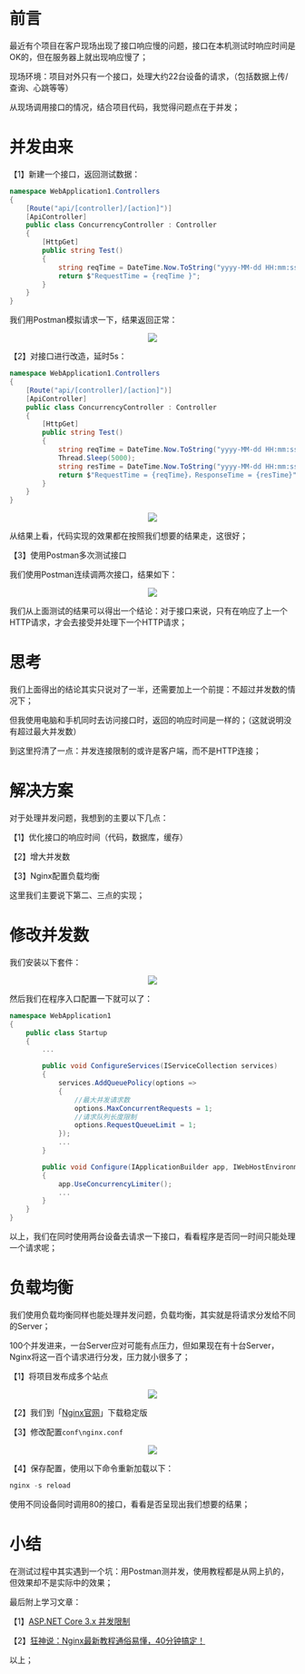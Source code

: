 # 前言

最近有个项目在客户现场出现了接口响应慢的问题，接口在本机测试时响应时间是OK的，但在服务器上就出现响应慢了；

现场环境：项目对外只有一个接口，处理大约22台设备的请求，（包括数据上传/查询、心跳等等）

从现场调用接口的情况，结合项目代码，我觉得问题点在于并发；

# 并发由来

【1】新建一个接口，返回测试数据：
```csharp
namespace WebApplication1.Controllers
{
    [Route("api/[controller]/[action]")]
    [ApiController]
    public class ConcurrencyController : Controller
    {
        [HttpGet]
        public string Test()
        {
            string reqTime = DateTime.Now.ToString("yyyy-MM-dd HH:mm:ss");
            return $"RequestTime = {reqTime }";
        }
    }
}
```

我们用Postman模拟请求一下，结果返回正常：
<div align='center'>

![](https://jqwong.cn/file/markdown/note/174/img/019f34a70371e76d2347143d48bef076.png)
</div>

【2】对接口进行改造，延时5s：
```csharp
namespace WebApplication1.Controllers
{
    [Route("api/[controller]/[action]")]
    [ApiController]
    public class ConcurrencyController : Controller
    {
        [HttpGet]
        public string Test()
        {
            string reqTime = DateTime.Now.ToString("yyyy-MM-dd HH:mm:ss");
            Thread.Sleep(5000);
            string resTime = DateTime.Now.ToString("yyyy-MM-dd HH:mm:ss");
            return $"RequestTime = {reqTime}，ResponseTime = {resTime}";
        }
    }
}
```

<div align='center'>

![](https://jqwong.cn/file/markdown/note/174/img/fde123f176ce6f0536f8f0ee2ae7d960.png)
</div>

从结果上看，代码实现的效果都在按照我们想要的结果走，这很好；


【3】使用Postman多次测试接口


我们使用Postman连续调两次接口，结果如下：

<div align='center'>

![](https://jqwong.cn/file/markdown/note/174/img/b4e96cb1ebb4c775c0bd859c29b2e0ea.png)
</div>


我们从上面测试的结果可以得出一个结论：对于接口来说，只有在响应了上一个HTTP请求，才会去接受并处理下一个HTTP请求；


# 思考

我们上面得出的结论其实只说对了一半，还需要加上一个前提：不超过并发数的情况下；

但我使用电脑和手机同时去访问接口时，返回的响应时间是一样的；（这就说明没有超过最大并发数）

到这里捋清了一点：并发连接限制的或许是客户端，而不是HTTP连接；



# 解决方案

对于处理并发问题，我想到的主要以下几点：

【1】优化接口的响应时间（代码，数据库，缓存）

【2】增大并发数

【3】Nginx配置负载均衡

这里我们主要说下第二、三点的实现；


# 修改并发数

我们安装以下套件：
<div align='center'>

![](https://jqwong.cn/file/markdown/note/174/img/03f41c5cc7603200628af28a25614bad.png)
</div>

然后我们在程序入口配置一下就可以了：
```csharp
namespace WebApplication1
{
    public class Startup
    {
        ...

        public void ConfigureServices(IServiceCollection services)
        {
            services.AddQueuePolicy(options =>
            {
                //最大并发请求数
                options.MaxConcurrentRequests = 1;
                //请求队列长度限制
                options.RequestQueueLimit = 1;
            });
            ...
        }

        public void Configure(IApplicationBuilder app, IWebHostEnvironment env)
        {
            app.UseConcurrencyLimiter();
            ...
        }
    }
}
```

以上，我们在同时使用两台设备去请求一下接口，看看程序是否同一时间只能处理一个请求呢；


# 负载均衡

我们使用负载均衡同样也能处理并发问题，负载均衡，其实就是将请求分发给不同的Server；

100个并发进来，一台Server应对可能有点压力，但如果现在有十台Server，Nginx将这一百个请求进行分发，压力就小很多了；

【1】将项目发布成多个站点
<div align='center'>

![](https://jqwong.cn/file/markdown/note/174/img/eefe95813333a3d9e2d92d58795a9e1f.png)
</div>

【2】我们到「[Nginx官网](https://nginx.org/en/)」下载稳定版

【3】修改配置`conf\nginx.conf`
<div align='center'>

![](https://jqwong.cn/file/markdown/note/174/img/6c89cc0246d44c887d6aea08ba8abc39.png)
</div>

【4】保存配置，使用以下命令重新加载以下：
```csharp
nginx -s reload
```

使用不同设备同时调用80的接口，看看是否呈现出我们想要的结果；

# 小结

在测试过程中其实遇到一个坑：用Postman测并发，使用教程都是从网上扒的，但效果却不是实际中的效果；


最后附上学习文章：

【1】[ASP.NET Core 3.x 并发限制 ](https://www.cnblogs.com/yyfh/p/11843358.html)

【2】[狂神说：Nginx最新教程通俗易懂，40分钟搞定！](https://www.bilibili.com/video/BV1F5411J7vK?p=7&vd_source=6461e1a55634eb62079fe57aaabf9d8e)


以上；